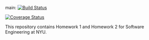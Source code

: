 main:
[![Build Status](https://app.travis-ci.com/nisharamanna555/SWE_HW_1.svg?token=zBNGKauF8a9Js4Bvmpmd&branch=main)](https://app.travis-ci.com/nisharamanna555/SWE_HW_1)

[![Coverage Status](https://coveralls.io/repos/github/nisharamanna555/SWE_HW_1/badge.svg?branch=master)](https://coveralls.io/github/nisharamanna555/SWE_HW_1?branch=master)


This repository contains Homework 1 and Homework 2 for Software Engineering at NYU.
